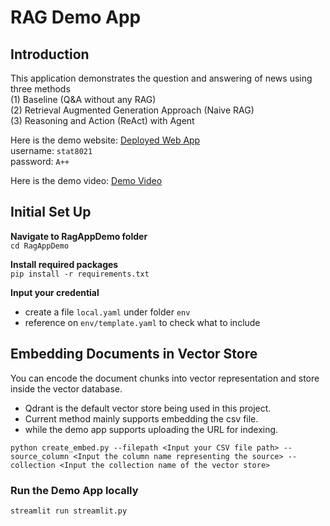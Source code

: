 # RAG Demo App

## Introduction

This application demonstrates the question and answering of news using three methods <br>
(1) Baseline (Q&A without any RAG) <br>
(2) Retrieval Augmented Generation Approach (Naive RAG) <br>
(3) Reasoning and Action (ReAct) with Agent <br>

Here is the demo website:
[Deployed Web App](http://stat8021newsdemo.azurewebsites.net) <br>
username: `stat8021` <br>
password: `A++` <br>

Here is the demo video:
[Demo Video](https://vimeo.com/938652702?share=copy) <br>

## Initial Set Up
**Navigate to RagAppDemo folder** <br>
`cd RagAppDemo`

**Install required packages** <br>
`pip install -r requirements.txt`

**Input your credential**
- create a file `local.yaml` under folder `env`
- reference on `env/template.yaml` to check what to include <br>

## Embedding Documents in Vector Store
You can encode the document chunks into vector representation and store inside the vector database. <br>
- Qdrant is the default vector store being used in this project.
- Current method mainly supports embedding the csv file.
- while the demo app supports uploading the URL for indexing.
  
```
python create_embed.py --filepath <Input your CSV file path> --source_column <Input the column name representing the source> --collection <Input the collection name of the vector store>
```
### Run the Demo App locally
```
streamlit run streamlit.py
```
